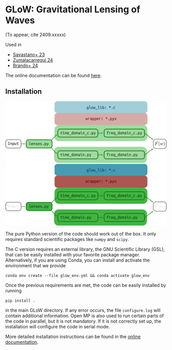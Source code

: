 # GLoW: Gravitational Lensing of Waves

(To appear, cite 2409.xxxxx)

Used in
* [Savastano+ 23](https://inspirehep.net/literature/2667175)
* [Zumalacarregui 24](https://inspirehep.net/literature/2781293)
* [Brando+ 24](https://inspirehep.net/literature/2804868)

The online documentation can be found
[here](https://miguelzuma.github.io/GLoW_public/index.html).

## Installation

![GLoW-Light](./sphinx_doc/diagrams/diagram_simp.png#gh-light-mode-only)
![GLoW-Dark](./sphinx_doc/diagrams/diagram_simp_dark.png##gh-dark-mode-only)

The pure Python version of the code should work out of the box. It only requires standard scientific
packages like ``numpy`` and ``scipy``.

The C version requires an external library, the GNU Scientific Library (GSL), that can be easily
installed with your favorite package manager. Alternatively, if you are using Conda, you can install
and activate the environment that we provide
```console
conda env create --file glow_env.yml && conda activate glow_env
```
Once the previous requirements are met, the code can be easily installed by running
```console
pip install .
```
in the main GLoW directory. If any error occurs, the file ``configure.log`` will contain additional
information. Open MP is also used to run certain parts of the code in parallel, but it is not
mandatory. If it is not correctly set up, the installation will configure the code in serial mode.

More detailed installation instructions can be found in the
[online documentation](https://miguelzuma.github.io/GLoW_public/usage.html#installation).
